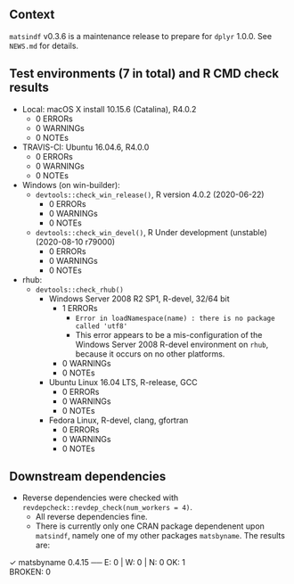 ## Context

`matsindf` v0.3.6 is a maintenance release to prepare for `dplyr` 1.0.0.  See `NEWS.md` for details.


## Test environments (7 in total) and R CMD check results

* Local: macOS X install 10.15.6 (Catalina), R4.0.2
    * 0 ERRORs
    * 0 WARNINGs
    * 0 NOTEs
* TRAVIS-CI: Ubuntu 16.04.6, R4.0.0
    * 0 ERRORs
    * 0 WARNINGs
    * 0 NOTEs
* Windows (on win-builder):
    * `devtools::check_win_release()`, R version 4.0.2 (2020-06-22)
        * 0 ERRORs
        * 0 WARNINGs
        * 0 NOTEs
    * `devtools::check_win_devel()`, R Under development (unstable) (2020-08-10 r79000)
        * 0 ERRORs
        * 0 WARNINGs
        * 0 NOTEs
* rhub:
    * `devtools::check_rhub()`
        * Windows Server 2008 R2 SP1, R-devel, 32/64 bit
            * 1 ERRORs
                * `Error in loadNamespace(name) : there is no package called 'utf8'`
                * This error appears to be a mis-configuration of the Windows Server 2008 R-devel environment on `rhub`,
                  because it occurs on no other platforms.
            * 0 WARNINGs
            * 0 NOTEs
        * Ubuntu Linux 16.04 LTS, R-release, GCC
            * 0 ERRORs
            * 0 WARNINGs
            * 0 NOTEs
        * Fedora Linux, R-devel, clang, gfortran
            * 0 ERRORs
            * 0 WARNINGs
            * 0 NOTEs


## Downstream dependencies

* Reverse dependencies were checked with `revdepcheck::revdep_check(num_workers = 4)`.
    * All reverse dependencies fine.
    * There is currently only one CRAN package dependenent upon `matsindf`, namely one of my other packages `matsbyname`.
      The results are:
  
✓ matsbyname 0.4.15                      ── E: 0     | W: 0     | N: 0
OK: 1                                                                                                                               
BROKEN: 0
